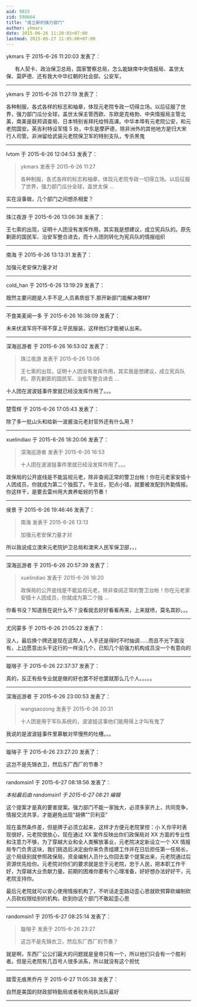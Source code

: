 ```yaml
---
aid: 9025
zid: 598664
title: "成立新的强力部门"
author: ykmars
date: 2015-06-26 11:20:03+07:00
lastmod: 2015-06-27 11:05:00+07:00
---
```


ykmars 于 2015-6-26 11:20:03 发表了：

&nbsp; &nbsp;&nbsp; &nbsp;有人契卡、政治保卫总局，国家警察总局，怎么能缺席中央情报局、盖世太保、莫萨德、还有我大中华红朝的社会部、公安军，

---

ykmars 于 2015-6-26 11:27:19 发表了：

各种制服，各式各样的标志和袖章，体现元老院专政一切得立场。以后征服了世界，强力部门瓜分全球，盖世太保主管西欧、东欧是克格勃、中央情报局主管北美，南美是联邦调查局、日本特别省拜托给特高课。中华本埠有元老院公安，和元老院国安。英吉利特设军情 5 处，中东是摩萨德，除非洲外的其他地方是归大宋行人司管。非洲留给武装元老院保卫军的特别支队，专杀黑鬼

---

lvtom 于 2015-6-26 12:04:53 发表了：

> ykmars 发表于 2015-6-26 11:27
>
> 各种制服，各式各样的标志和袖章，体现元老院专政一切得立场。以后征服了世界，强力部门瓜分全球，盖世太保 ...

实在没事做，几个部门之间想杀相爱？

---

珠江夜游 于 2015-6-26 13:06:38 发表了：

王七索的出现，证明十人团没有发挥作用，其实我是想建议，成立宪兵队的。原先剿匪的国民军、治安军整合进去，而十人团则转化为宪兵队的情报组织

---

南海 于 2015-6-26 13:13:31 发表了：

加强元老安保力量才对

---

cold_han 于 2015-6-26 13:19:29 发表了：

既然主要问题是人手不足,人员素质低下.那开新部门能解决哪样?

---

不食美麦闻一多 于 2015-6-26 16:38:09 发表了：

未来伏波军将不得不穿上平民服装，这样他们才能被认出来。

---

深海巡游者 于 2015-6-26 16:53:02 发表了：

> 珠江夜游 发表于 2015-6-26 13:06
>
> 王七索的出现，证明十人团没有发挥作用，其实我是想建议，成立宪兵队的。原先剿匪的国民军、治安军整合进去 ...

十人团在波波娃事件里就已经没发挥作用了。。。

---

楚雪辉 于 2015-6-26 17:05:43 发表了：

除了多一批山头和给新一波酱油元老封官外还有什么用？

---

xuelindiao 于 2015-6-26 18:20:06 发表了：

> 深海巡游者 发表于 2015-6-26 16:53
>
> 十人团在波波娃事件里就已经没发挥作用了。。。

政保局的公开底线是不能监视元老，除非查阅正常的警卫台帐！你在元老家安插十人团成员，你就成为第二个独孤了。午主任，犯点小错，就要被发配到外勤情报。你这样干，是要去雷州用大粪养蚯蚓的节奏！

---

侯景 于 2015-6-26 19:46:46 发表了：

> 南海 发表于 2015-6-26 13:13
>
> 加强元老安保力量才对

所以我说成立澳宋元老院护卫总局和澳宋人民军保卫部，，，

---

深海巡游者 于 2015-6-26 20:57:39 发表了：

> xuelindiao 发表于 2015-6-26 18:20
>
> 政保局的公开底线是不能监视元老，除非查阅正常的警卫台帐！你在元老家安插十人团成员，你就成为第二个独 ...

你看书没？知道我在说什么不？没看就去好好看看再来，上来就喷，莫名其妙。。。

---

尤冈蒙多 于 2015-6-26 21:05:22 发表了：

没人，最后换个牌还是现在这帮人，人手还是得时不时抽调……而且不光下面没有，上边愿意出头干这行的一样没几个，已知几个前强力机构成员没一个有意向的

---

璇瑢子 于 2015-6-26 22:37:37 发表了：

真的，反正有些专业就是做的好也罢不好也罢就那么几个人。。。。。

---

深海巡游者 于 2015-6-26 23:00:53 发表了：

> wangsaozong 发表于 2015-6-26 20:31
>
> 十人团是用于军队系统的，波波娃这事他们能用得上才叫有鬼了

我说的是波波娃事件里慕敏对早慢熊的吐槽。。。

---

璇瑢子 于 2015-6-26 23:27:20 发表了：

这岂不是先锦衣卫，然后东厂西厂的节奏？

---

randomsin1 于 2015-6-27 08:18:56 发表了：

_本帖最后由 randomsin1 于 2015-6-27 08:21 编辑_

这个提案才是真的要害提案。强力部门不能一家独大，必须多家齐上，共同竞争，情报交流共享，才能避免出现“胡佛”“贝利亚”

现在虽然条件差，但是牌子必须立起来，这样才方便元老院掌控：小 X,你平时表现很好，元老院很放心，现在通过 XX 案件反映出你们政保局对 XX 方面的专业性和注意力不够，为了穿越大业和全人类解放事业，元老院决定新设立一个 XX 情报局专门负责这块，我们挑选后决定由你来负责组建工作并在日后担任第一任局长，这个局级别就参照政保局，资金编制人员什么你回去拿个提案出来，元老院通过后资源优先给你。元老院对你们的要求就是忠于元老院，忠于人民，把本职工作干好，为穿越大业贡献力量。前期的困难你要有个心理准备，好好想办法好好干，元老院支持你。

最后元老院就可以安心使用情报机构了，不听话走歪路动歪心思就砍预算砍编制砍人员砍权限给别的机构，砍到你这个部门不敢起歪心思

---

randomsin1 于 2015-6-27 08:25:14 发表了：

> 璇瑢子 发表于 2015-6-26 23:27
>
> 这岂不是先锦衣卫，然后东厂西厂的节奏？

就是啊，东西厂公公们最大的问题就是皇帝只有一个，所以他们只会有一个胜利者。但是元老院有几百号人很多派系，所以就没有这个担忧

---

踏雪无痕黑乔丹 于 2015-6-27 11:05:38 发表了：

自然是美国的财政部特勤局或者税务局执法队最好

---
